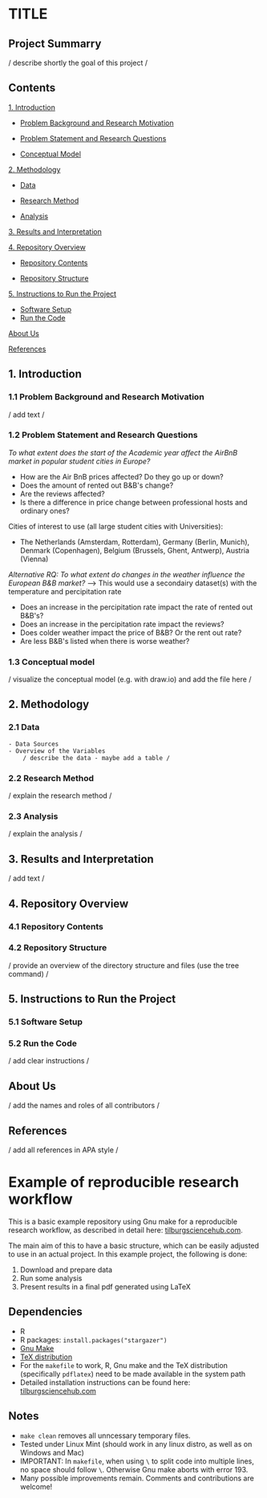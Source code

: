 # TITLE

## Project Summarry
/ describe shortly the goal of this project /

## Contents
[1. Introduction](#1-introduction) 
      
   - [Problem Background and Research Motivation](#11-problem-background-and-research-motivation)
   
   - [Problem Statement and Research Questions](#12-problem-statement-and-research-questions)
   
   - [Conceptual Model](#13-conceptual-model)

[2. Methodology](#2-methodology)
 
   - [Data](#21-data)

   - [Research Method](#22-research-method)

   - [Analysis](#23-analysis)

[3. Results and Interpretation](#3-results-and-interpretation)

[4. Repository Overview](#4-repository-overview)
   
   - [Repository Contents](#41-repository-contents)
   
   - [Repository Structure](#42-repository-structure)

[5. Instructions to Run the Project](#5-instructions-to-run-the-project)
   - [Software Setup](#51-software-setup)
   - [Run the Code](#52-run-the-code)

[About Us](#about-us)

[References](#references)


## 1. Introduction
### 1.1 Problem Background and Research Motivation
/ add text /

### 1.2 Problem Statement and Research Questions

*To what extent does the start of the Academic year affect the AirBnB market in popular student cities in Europe?*
- How are the Air BnB prices affected? Do they go up or down?
- Does the amount of rented out B&B's change?
- Are the reviews affected?
- Is there a difference in price change between professional hosts and ordinary ones?

Cities of interest to use (all large student cities with Universities):
- The Netherlands (Amsterdam, Rotterdam), Germany (Berlin, Munich), Denmark (Copenhagen), Belgium (Brussels, Ghent, Antwerp), Austria (Vienna) 

*Alternative RQ: To what extent do changes in the weather influence the European B&B market?*
--> This would use a secondairy dataset(s) with the temperature and percipitation rate 
- Does an increase in the percipitation rate impact the rate of rented out B&B's?
- Does an increase in the percipitation rate impact the reviews?
- Does colder weather impact the price of B&B? Or the rent out rate?
- Are less B&B's listed when there is worse weather? 

### 1.3 Conceptual model
/ visualize the conceptual model (e.g. with draw.io) and add the file here /

## 2. Methodology
### 2.1 Data
    - Data Sources
    - Overview of the Variables
        / describe the data - maybe add a table /

### 2.2 Research Method
/ explain the research method /

### 2.3 Analysis
/ explain the analysis /

## 3. Results and Interpretation
/ add text /

## 4. Repository Overview
### 4.1 Repository Contents
### 4.2 Repository Structure
/ provide an overview of the directory structure and files (use the tree command) /

## 5. Instructions to Run the Project
### 5.1 Software Setup
### 5.2 Run the Code
/ add clear instructions /

## About Us
/ add the names and roles of all contributors /

## References
/ add all references in APA style /



# Example of reproducible research workflow 

This is a basic example repository using Gnu make for a reproducible research workflow, as described in detail here: [tilburgsciencehub.com](http://tilburgsciencehub.com/). 

The main aim of this to have a basic structure, which can be easily adjusted to use in an actual project.  In this example project, the following is done: 
1. Download and prepare data
2. Run some analysis
3. Present results in a final pdf generated using LaTeX

## Dependencies
- R 
- R packages: `install.packages("stargazer")`
- [Gnu Make](https://tilburgsciencehub.com/get/make) 
- [TeX distribution](https://tilburgsciencehub.com/get/latex/?utm_campaign=referral-short)
- For the `makefile` to work, R, Gnu make and the TeX distribution (specifically `pdflatex`) need to be made available in the system path 
- Detailed installation instructions can be found here: [tilburgsciencehub.com](http://tilburgsciencehub.com/)


## Notes
- `make clean` removes all unncessary temporary files. 
- Tested under Linux Mint (should work in any linux distro, as well as on Windows and Mac) 
- IMPORTANT: In `makefile`, when using `\` to split code into multiple lines, no space should follow `\`. Otherwise Gnu make aborts with error 193. 
- Many possible improvements remain. Comments and contributions are welcome!
